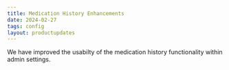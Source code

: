```yaml
---
title: Medication History Enhancements
date: 2024-02-27
tags: config
layout: productupdates
---
```


We have improved the usabilty of the medication history functionality within admin settings.  